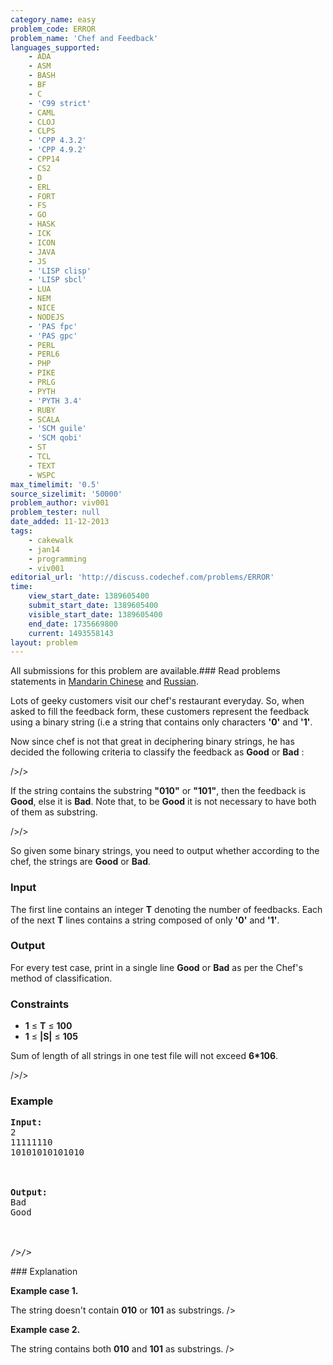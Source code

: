 ```yaml
---
category_name: easy
problem_code: ERROR
problem_name: 'Chef and Feedback'
languages_supported:
    - ADA
    - ASM
    - BASH
    - BF
    - C
    - 'C99 strict'
    - CAML
    - CLOJ
    - CLPS
    - 'CPP 4.3.2'
    - 'CPP 4.9.2'
    - CPP14
    - CS2
    - D
    - ERL
    - FORT
    - FS
    - GO
    - HASK
    - ICK
    - ICON
    - JAVA
    - JS
    - 'LISP clisp'
    - 'LISP sbcl'
    - LUA
    - NEM
    - NICE
    - NODEJS
    - 'PAS fpc'
    - 'PAS gpc'
    - PERL
    - PERL6
    - PHP
    - PIKE
    - PRLG
    - PYTH
    - 'PYTH 3.4'
    - RUBY
    - SCALA
    - 'SCM guile'
    - 'SCM qobi'
    - ST
    - TCL
    - TEXT
    - WSPC
max_timelimit: '0.5'
source_sizelimit: '50000'
problem_author: viv001
problem_tester: null
date_added: 11-12-2013
tags:
    - cakewalk
    - jan14
    - programming
    - viv001
editorial_url: 'http://discuss.codechef.com/problems/ERROR'
time:
    view_start_date: 1389605400
    submit_start_date: 1389605400
    visible_start_date: 1389605400
    end_date: 1735669800
    current: 1493558143
layout: problem
---
```

All submissions for this problem are available.###  Read problems statements in [Mandarin Chinese](http://www.codechef.com/download/translated/JAN14/mandarin/ERROR.pdf) and [Russian](http://www.codechef.com/download/translated/JAN14/russian/ERROR.pdf).

 Lots of geeky customers visit our chef's restaurant everyday. So, when asked to fill the feedback form, these customers represent the feedback using a binary string (i.e a string that contains only characters **'0'** and **'1'**.

Now since chef is not that great in deciphering binary strings, he has decided the following criteria to classify the feedback as **Good** or **Bad** : 

/>/>

If the string contains the substring **"010"** or **"101"**, then the feedback is **Good**, else it is **Bad**. Note that, to be **Good** it is not necessary to have both of them as substring.
 
/>/>

 So given some binary strings, you need to output whether according to the chef, the strings are **Good** or **Bad**.

### Input

 The first line contains an integer **T** denoting the number of feedbacks. Each of the next **T** lines contains a string composed of only **'0'**  and **'1'**.

### Output

 For every test case, print in a single line **Good** or **Bad** as per the Chef's method of classification.

### Constraints

- **1** ≤ **T** ≤  **100**
- **1**  ≤  **|S|**  ≤  **105**



Sum of length of all strings in one test file will not exceed **6\*106**.

/>/>

### Example

<pre><b>Input:</b>
2
11111110
10101010101010
<br></br>
<b>Output:</b>
Bad
Good
<br></br>
/>/>
</pre>### Explanation

**Example case 1.**

The string doesn't contain **010** or **101** as substrings. />

**Example case 2.**

The string contains both **010** and **101** as substrings. />
